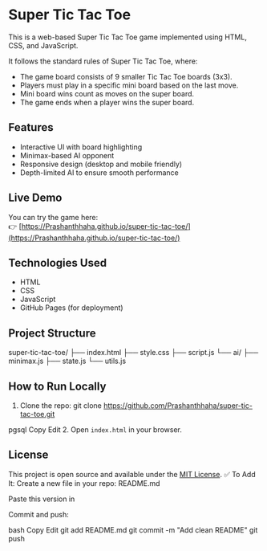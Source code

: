 # Super Tic Tac Toe

This is a web-based Super Tic Tac Toe game implemented using HTML, CSS, and JavaScript.

It follows the standard rules of Super Tic Tac Toe, where:
- The game board consists of 9 smaller Tic Tac Toe boards (3x3).
- Players must play in a specific mini board based on the last move.
- Mini board wins count as moves on the super board.
- The game ends when a player wins the super board.

## Features

- Interactive UI with board highlighting
- Minimax-based AI opponent
- Responsive design (desktop and mobile friendly)
- Depth-limited AI to ensure smooth performance

## Live Demo

You can try the game here:  
👉 [https://Prashanthhaha.github.io/super-tic-tac-toe/](https://Prashanthhaha.github.io/super-tic-tac-toe/)

## Technologies Used

- HTML
- CSS
- JavaScript
- GitHub Pages (for deployment)

## Project Structure
super-tic-tac-toe/
├── index.html
├── style.css
├── script.js
└── ai/
├── minimax.js
├── state.js
└── utils.js
## How to Run Locally

1. Clone the repo:
git clone https://github.com/Prashanthhaha/super-tic-tac-toe.git

pgsql
Copy
Edit
2. Open `index.html` in your browser.

## License

This project is open source and available under the [MIT License](LICENSE).
✅ To Add It:
Create a new file in your repo: README.md

Paste this version in

Commit and push:

bash
Copy
Edit
git add README.md
git commit -m "Add clean README"
git push
